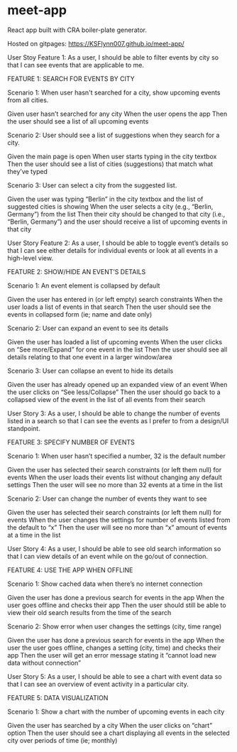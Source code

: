 # meet-app

React app built with CRA boiler-plate generator.

Hosted on gitpages: https://KSFlynn007.github.io/meet-app/

User Stoy Feature 1: As a user, I should be able to filter events by city so that I can see events that are applicable to me.

FEATURE 1: SEARCH FOR EVENTS BY CITY

Scenario 1: When user hasn't searched for a city, show upcoming events from all cities.

Given user hasn’t searched for any city
When the user opens the app
Then the user should see a list of all upcoming events

Scenario 2: User should see a list of suggestions when they search for a city.

Given the main page is open
When user starts typing in the city textbox
Then the user should see a list of cities (suggestions) that match what they’ve typed

Scenario 3: User can select a city from the suggested list.

Given the user was typing “Berlin” in the city textbox and the list of suggested cities is showing
When the user selects a city (e.g., “Berlin, Germany”) from the list
Then their city should be changed to that city (i.e., “Berlin, Germany”) and the user should receive a list of upcoming events in that city

User Story Feature 2:
As a user, I should be able to toggle event’s details so that I can see either details for individual events or look at all events in a high-level view.

FEATURE 2: SHOW/HIDE AN EVENT’S DETAILS

Scenario 1: An event element is collapsed by default

Given the user has entered in (or left empty) search constraints
When the user loads a list of events in that search
Then the user should see the events in collapsed form (ie; name and date only)

Scenario 2: User can expand an event to see its details

Given the user has loaded a list of upcoming events
When the user clicks on “See more/Expand” for one event in the list
Then the user should see all details relating to that one event in a larger window/area

Scenario 3: User can collapse an event to hide its details

Given the user has already opened up an expanded view of an event
When the user clicks on “See less/Collapse”
Then the user should go back to a collapsed view of the event in the list of all events from their search

User Story 3:
As a user, I should be able to change the number of events listed in a search so that I can see the events as I prefer to from a design/UI standpoint.

FEATURE 3: SPECIFY NUMBER OF EVENTS

Scenario 1: When user hasn’t specified a number, 32 is the default number

Given the user has selected their search constraints (or left them null) for events
When the user loads their events list without changing any default settings
Then the user will see no more than 32 events at a time in the list

Scenario 2: User can change the number of events they want to see

Given the user has selected their search constraints (or left them null) for events
When the user changes the settings for number of events listed from the default to “x”
Then the user will see no more than “x” amount of events at a time in the list

User Story 4:
As a user, I should be able to see old search information so that I can view details of an event while on the go/out of connection.

FEATURE 4: USE THE APP WHEN OFFLINE

Scenario 1: Show cached data when there’s no internet connection

Given the user has done a previous search for events in the app
When the user goes offline and checks their app
Then the user should still be able to view their old search results from the time of the search

Scenario 2: Show error when user changes the settings (city, time range)

Given the user has done a previous search for events in the app
When the user the user goes offline, changes a setting (city, time) and checks their app
Then the user will get an error message stating it “cannot load new data without connection”

User Story 5:
As a user, I should be able to see a chart with event data so that I can see an overview of event activity in a particular city.

FEATURE 5: DATA VISUALIZATION

Scenario 1: Show a chart with the number of upcoming events in each city

Given the user has searched by a city
When the user clicks on “chart” option
Then the user should see a chart displaying all events in the selected city over periods of time (ie; monthly)
